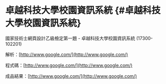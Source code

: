 # 卓越科技大學校園資訊系統 {#卓越科技大學校園資訊系統}

國家技術士網頁設計乙級檢定第一題 - 卓越科技大學校園資訊系統 \(17300-102201\)

解析：[http://www.google.com/](http://www.google.com/)

程式碼：[http://www.google.com/](http://www.google.com/)

成品結果：[http://www.google.com/](http://www.google.com/)

